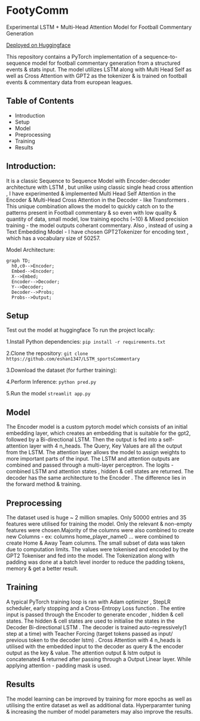 # FootyComm
Experimental LSTM + Multi-Head Attention Model for Football Commentary Generation

[Deployed on Huggingface](https://huggingface.co/spaces/eshan13/FootyComm)

This repository contains a PyTorch implementation of a sequence-to-sequence model for football commentary generation from a structured events & stats input. The model utilizes LSTM along with Multi Head Self as well as Cross Attention with GPT2 as the tokenizer & is trained on football events & commentary data from european leagues.

## Table of Contents
- Introduction
- Setup
- Model
- Preprocessing
- Training
- Results

## Introduction:
It is a classic Sequence to Sequence Model with Encoder-decoder architecture with LSTM , but unlike using classic single head cross attention , I have experimented & implemented Multi Head Self Attention in the Encoder & Multi-Head Cross Attention in the Decoder - like Transformers . This unique combination allows the model to quickly catch on to the patterns present in Football commentary & so even with low quality & quantity of data, small model, low training epochs (~10) & Mixed precision training - the model outputs coherant commentary. Also , instead of using a Text Embedding Model - I have chosen GPT2Tokenizer for encoding text , which has a vocabulary size of 50257.


Model Architecture: 
```mermaid
graph TD;
  h0,c0-->Encoder;
  Embed-->Encoder;
  X-->Embed;
  Encoder-->Decoder;
  Y-->Decoder;
  Decoder-->Probs;
  Probs-->Output;
```

## Setup
Test out the model at huggingface
To run the project locally: 

1.Install Python dependencies:
`pip install -r requirements.txt`

2.Clone the repository:
`git clone https://github.com/eshan1347/LSTM_sportsCommentary`

3.Download the dataset (for further training):

4.Perform Inference:
`python pred.py`

5.Run the model
`streamlit app.py`

## Model
The Encoder model is a custom pytorch model which consists of an initial embedding layer, which creates an embedding that is suitable for the gpt2, followed by a Bi-directional LSTM. Then the output is fed into a self-attention layer with 4 n_heads. The Query, Key Values are all the output from the LSTM. The attention layer allows the model to assign weights to more important parts of the input. The LSTM and attention outputs are combined and passed through 
a multi-layer perceptron. The logits - combined LSTM and attention states , hidden & cell states are returned. The decoder has the same architecture to the Encoder . The difference lies in the forward method & training.

## Preprocessing 
The dataset used is huge ~ 2 million smaples. Only 50000 entries and 35 features were utilised for training the model. Only the relevant & non-empty features were chosen.Majority of the columns were also combined to create new Columns - ex: columns home_player_name0 ... were combined to create Home & Away Team columns. The small subset of data was taken due to computation limits. The values were tokenised and encoded by the GPT2 Tokeniser and fed into the model. The Tokenization along with padding was done at a batch level inorder to reduce the padding tokens, memory & get a better result. 

## Training
A typical PyTorch training loop is ran with Adam optimizer , StepLR scheduler, early stopping and a Cross-Entropy Loss function . The entire input is passed through the Encoder to generate encoder , hidden & cell states. The hidden & cell states are used to initialise the states in the Decoder Bi-directional LSTM . The decoder is trained auto-regressively(1 step at a time) with Teacher Forcing (target tokens passed as input/ previous token to the decoder lstm) . Cross Attention with 4 n_heads is utilised with the embedded input to the decoder as query & the encoder output as the key & value. The attention output & lstm output is concatenated & returned after passing through a Output Linear layer. While applying attention - padding mask is used. 

## Results
The model learning can be improved by training for more epochs as well as utilising the entire dataset as well as additional data. Hyperparamter tuning & increasing the number of model parameters may also improve the results.
